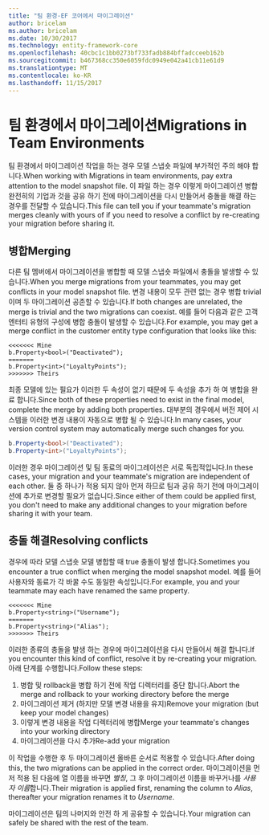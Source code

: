 ```yaml
---
title: "팀 환경-EF 코어에서 마이그레이션"
author: bricelam
ms.author: bricelam
ms.date: 10/30/2017
ms.technology: entity-framework-core
ms.openlocfilehash: 40cbc1c1bb0273bf733fadb884bffadcceeb162b
ms.sourcegitcommit: b467368cc350e6059fdc0949e042a41cb11e61d9
ms.translationtype: MT
ms.contentlocale: ko-KR
ms.lasthandoff: 11/15/2017
---
```

<a name="migrations-in-team-environments"></a><span data-ttu-id="03332-102">팀 환경에서 마이그레이션</span><span class="sxs-lookup"><span data-stu-id="03332-102">Migrations in Team Environments</span></span>
===============================
<span data-ttu-id="03332-103">팀 환경에서 마이그레이션 작업을 하는 경우 모델 스냅숏 파일에 부가적인 주의 해야 합니다.</span><span class="sxs-lookup"><span data-stu-id="03332-103">When working with Migrations in team environments, pay extra attention to the model snapshot file.</span></span> <span data-ttu-id="03332-104">이 파일 하는 경우 이렇게 마이그레이션 병합 완전히의 기업과 것을 공유 하기 전에 마이그레이션을 다시 만들어서 충돌을 해결 하는 경우를 전달할 수 있습니다.</span><span class="sxs-lookup"><span data-stu-id="03332-104">This file can tell you if your teammate's migration merges cleanly with yours of if you need to resolve a conflict by re-creating your migration before sharing it.</span></span>

<a name="merging"></a><span data-ttu-id="03332-105">병합</span><span class="sxs-lookup"><span data-stu-id="03332-105">Merging</span></span>
-------
<span data-ttu-id="03332-106">다른 팀 멤버에서 마이그레이션을 병합할 때 모델 스냅숏 파일에서 충돌을 발생할 수 있습니다.</span><span class="sxs-lookup"><span data-stu-id="03332-106">When you merge migrations from your teammates, you may get conflicts in your model snapshot file.</span></span> <span data-ttu-id="03332-107">변경 내용이 모두 관련 없는 경우 병합 trivial 이며 두 마이그레이션 공존할 수 있습니다.</span><span class="sxs-lookup"><span data-stu-id="03332-107">If both changes are unrelated, the merge is trivial and the two migrations can coexist.</span></span> <span data-ttu-id="03332-108">예를 들어 다음과 같은 고객 엔터티 유형의 구성에 병합 충돌이 발생할 수 있습니다.</span><span class="sxs-lookup"><span data-stu-id="03332-108">For example, you may get a merge conflict in the customer entity type configuration that looks like this:</span></span>

    <<<<<<< Mine
    b.Property<bool>("Deactivated");
    =======
    b.Property<int>("LoyaltyPoints");
    >>>>>>> Theirs

<span data-ttu-id="03332-109">최종 모델에 있는 필요가 이러한 두 속성이 없기 때문에 두 속성을 추가 하 여 병합을 완료 합니다.</span><span class="sxs-lookup"><span data-stu-id="03332-109">Since both of these properties need to exist in the final model, complete the merge by adding both properties.</span></span> <span data-ttu-id="03332-110">대부분의 경우에서 버전 제어 시스템을 이러한 변경 내용이 자동으로 병합 될 수 있습니다.</span><span class="sxs-lookup"><span data-stu-id="03332-110">In many cases, your version control system may automatically merge such changes for you.</span></span>

``` csharp
b.Property<bool>("Deactivated");
b.Property<int>("LoyaltyPoints");
```

<span data-ttu-id="03332-111">이러한 경우 마이그레이션 및 팀 동료의 마이그레이션은 서로 독립적입니다.</span><span class="sxs-lookup"><span data-stu-id="03332-111">In these cases, your migration and your teammate's migration are independent of each other.</span></span> <span data-ttu-id="03332-112">둘 중 하나가 적용 되지 않아 먼저 하므로 팀과 공유 하기 전에 마이그레이션에 추가로 변경할 필요가 없습니다.</span><span class="sxs-lookup"><span data-stu-id="03332-112">Since either of them could be applied first, you don't need to make any additional changes to your migration before sharing it with your team.</span></span>

<a name="resolving-conflicts"></a><span data-ttu-id="03332-113">충돌 해결</span><span class="sxs-lookup"><span data-stu-id="03332-113">Resolving conflicts</span></span>
-------------------
<span data-ttu-id="03332-114">경우에 따라 모델 스냅숏 모델 병합할 때 true 충돌이 발생 합니다.</span><span class="sxs-lookup"><span data-stu-id="03332-114">Sometimes you encounter a true conflict when merging the model snapshot model.</span></span> <span data-ttu-id="03332-115">예를 들어 사용자와 동료가 각 바꿀 수도 동일한 속성입니다.</span><span class="sxs-lookup"><span data-stu-id="03332-115">For example, you and your teammate may each have renamed the same property.</span></span>

    <<<<<<< Mine
    b.Property<string>("Username");
    =======
    b.Property<string>("Alias");
    >>>>>>> Theirs

<span data-ttu-id="03332-116">이러한 종류의 충돌을 발생 하는 경우에 마이그레이션을 다시 만들어서 해결 합니다.</span><span class="sxs-lookup"><span data-stu-id="03332-116">If you encounter this kind of conflict, resolve it by re-creating your migration.</span></span> <span data-ttu-id="03332-117">아래 단계를 수행합니다.</span><span class="sxs-lookup"><span data-stu-id="03332-117">Follow these steps:</span></span>

1. <span data-ttu-id="03332-118">병합 및 rollback을 병합 하기 전에 작업 디렉터리를 중단 합니다.</span><span class="sxs-lookup"><span data-stu-id="03332-118">Abort the merge and rollback to your working directory before the merge</span></span>
2. <span data-ttu-id="03332-119">마이그레이션 제거 (하지만 모델 변경 내용을 유지)</span><span class="sxs-lookup"><span data-stu-id="03332-119">Remove your migration (but keep your model changes)</span></span>
3. <span data-ttu-id="03332-120">이렇게 변경 내용을 작업 디렉터리에 병합</span><span class="sxs-lookup"><span data-stu-id="03332-120">Merge your teammate's changes into your working directory</span></span>
4. <span data-ttu-id="03332-121">마이그레이션을 다시 추가</span><span class="sxs-lookup"><span data-stu-id="03332-121">Re-add your migration</span></span>

<span data-ttu-id="03332-122">이 작업을 수행한 후 두 마이그레이션 올바른 순서로 적용할 수 있습니다.</span><span class="sxs-lookup"><span data-stu-id="03332-122">After doing this, the two migrations can be applied in the correct order.</span></span> <span data-ttu-id="03332-123">마이그레이션을 먼저 적용 된 다음에 열 이름을 바꾸면 *별칭*, 그 후 마이그레이션 이름을 바꾸거나를 *사용자 이름*합니다.</span><span class="sxs-lookup"><span data-stu-id="03332-123">Their migration is applied first, renaming the column to *Alias*, thereafter your migration renames it to *Username*.</span></span>

<span data-ttu-id="03332-124">마이그레이션은 팀의 나머지와 안전 하 게 공유할 수 있습니다.</span><span class="sxs-lookup"><span data-stu-id="03332-124">Your migration can safely be shared with the rest of the team.</span></span>
